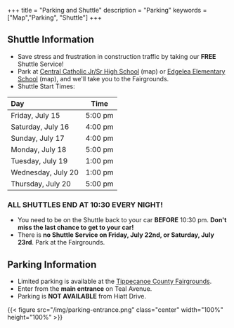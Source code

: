 +++
title = "Parking and Shuttle"
description = "Parking"
keywords = ["Map","Parking", "Shuttle"]
+++

## Shuttle Information

* Save stress and frustration in construction traffic by taking our **FREE** Shuttle Service!
* Park at [Central Catholic Jr/Sr High School](https://www.google.com/maps/place/Central+Catholic+Jr%2FSr+High+School/@40.392785,-86.8891955,17z/data=!3m1!4b1!4m5!3m4!1s0x88131d75b5311a6d:0x6e65ae20cd891e48!8m2!3d40.3927809!4d-86.8870068) (map) or [Edgelea Elementary School](https://www.google.com/maps/place/Edgelea+Elementary+School/@40.3924436,-86.8818606,16.25z/data=!4m5!3m4!1s0x88131da738d0cabb:0xd44c60d493145bb3!8m2!3d40.3872845!4d-86.8782717) (map), and we'll take you to the Fairgrounds.
* Shuttle Start Times:

|Day|Time|
|:--|:--:|
|Friday, July 15|5:00 pm|
|Saturday, July 16|4:00 pm|
|Sunday, July 17|4:00 pm|
|Monday, July 18|5:00 pm|
|Tuesday, July 19|1:00 pm|
|Wednesday, July 20|1:00 pm|
|Thursday, July 20|5:00 pm|

### ALL SHUTTLES END AT 10:30 EVERY NIGHT!

* You need to be on the Shuttle back to your car **BEFORE** 10:30 pm. **Don't miss the last chance to get to your car!**
* There is **no Shuttle Service on Friday, July 22nd, or Saturday, July 23rd**. Park at the Fairgrounds.


## Parking Information

* Limited parking is available at the [Tippecanoe County Fairgrounds](/location). 
* Enter from the **main entrance** on Teal Avenue. 
* Parking is **NOT AVAILABLE** from Hiatt Drive.

{{< figure src="/img/parking-entrance.png" class="center" width="100%" height="100%" >}}

